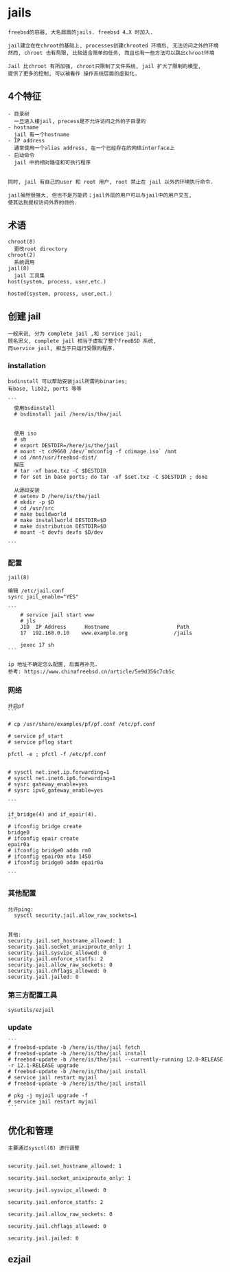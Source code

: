 # jails
    
    freebsd的容器, 大名鼎鼎的jails. freebsd 4.X 时加入.  
    
    jail建立在在chroot的基础上, processes创建chrooted 环境后, 无法访问之外的环境  
    然而, chroot 也有局限, 比较适合简单的任务, 而且也有一些方法可以跳出chroot环境
    
    Jail 比chroot 有所加强, chroot只限制了文件系统, jail 扩大了限制的模型,
    提供了更多的控制, 可以被看作 操作系统层面的虚拟化.
    
    
    
## 4个特征

    - 目录树  
      一旦进入楼jail, precess是不允许访问之外的子目录的  
    - hostname  
      jail 有一个hostname  
    - IP address
      通常使用一个alias address, 在一个已经存在的网络interface上
    - 启动命令
      jail 中的相对路径和可执行程序
      
      
    同时, jail 有自己的user 和 root 用户, root 禁止在 jail 以外的环境执行命令.
    
    jail虽然很强大, 但也不是万能药；jail外层的用户可以与jail中的用户交互,
    使其达到提权访问外界的目的.
    
## 术语

    chroot(8)  
      更改root directory  
    chroot(2)  
      系统调用  
    jail(8)  
      jail 工具集
    host(system, process, user,etc.)  
      
    hosted(system, process, user,ect.)  
    
## 创建 jail

    一般来说, 分为 complete jail ,和 service jail;  
    顾名思义, complete jail 相当于虚拟了整个FreeBSD 系统,
    而service jail, 相当于只运行受限的程序.


### installation
    
    bsdinstall 可以帮助安装jail所需的binaries;  
    有base, lib32, ports 等等
    
    ```
      使用bsdinstall
      # bsdinstall jail /here/is/the/jail


      使用 iso
      # sh
      # export DESTDIR=/here/is/the/jail
      # mount -t cd9660 /dev/`mdconfig -f cdimage.iso` /mnt
      # cd /mnt/usr/freebsd-dist/
      解压
      # tar -xf base.txz -C $DESTDIR
      # for set in base ports; do tar -xf $set.txz -C $DESTDIR ; done
      
      从源码安装
      # setenv D /here/is/the/jail
      # mkdir -p $D      
      # cd /usr/src
      # make buildworld  
      # make installworld DESTDIR=$D  
      # make distribution DESTDIR=$D  
      # mount -t devfs devfs $D/dev 

    ```

### 配置
    
    jail(8)
    
    编辑 /etc/jail.conf
    sysrc jail_enable="YES"
    
    ```
        # service jail start www
        # jls
        JID  IP Address      Hostname                      Path
        17  192.168.0.10    www.example.org               /jails
        
        jexec 17 sh
    ```
    
    ip 地址不确定怎么配置, 后面再补充.
    参考: https://www.chinafreebsd.cn/article/5e9d356c7cb5c

### 网络

    开启pf
    ```
    
    # cp /usr/share/examples/pf/pf.conf /etc/pf.conf
    
    # service pf start                                                              # service pflog start
    
    pfctl -e ; pfctl -f /etc/pf.conf
    
    
    # sysctl net.inet.ip.forwarding=1
    # sysctl net.inet6.ip6.forwarding=1
    # sysrc gateway_enable=yes
    # sysrc ipv6_gateway_enable=yes

    ```
    
    if_bridge(4) and if_epair(4).
    ```
    # ifconfig bridge create
    bridge0
    # ifconfig epair create
    epair0a
    # ifconfig bridge0 addm rm0
    # ifconfig epair0a mtu 1450
    # ifconfig bridge0 addm epair0a
    
    ```

### 其他配置

    允许ping: 
      sysctl security.jail.allow_raw_sockets=1
      
      
    其他:
    security.jail.set_hostname_allowed: 1
    security.jail.socket_unixiproute_only: 1
    security.jail.sysvipc_allowed: 0
    security.jail.enforce_statfs: 2
    security.jail.allow_raw_sockets: 0
    security.jail.chflags_allowed: 0
    security.jail.jailed: 0



### 第三方配置工具
    
    sysutils/ezjail
    
### update
    ```
    # freebsd-update -b /here/is/the/jail fetch
    # freebsd-update -b /here/is/the/jail install
    # freebsd-update -b /here/is/the/jail --currently-running 12.0-RELEASE -r 12.1-RELEASE upgrade
    # freebsd-update -b /here/is/the/jail install
    # service jail restart myjail
    # freebsd-update -b /here/is/the/jail install

    # pkg -j myjail upgrade -f
    # service jail restart myjail
    ```

    
    
## 优化和管理

    主要通过sysctl(8) 进行调整
    

    security.jail.set_hostname_allowed: 1

    security.jail.socket_unixiproute_only: 1

    security.jail.sysvipc_allowed: 0

    security.jail.enforce_statfs: 2

    security.jail.allow_raw_sockets: 0

    security.jail.chflags_allowed: 0

    security.jail.jailed: 0


## ezjail
    
    
    
    
    
    
